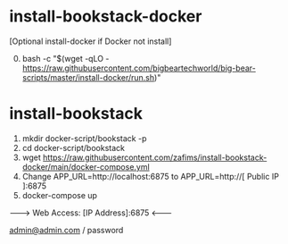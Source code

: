 # install-bookstack-docker

[Optional install-docker if Docker not install]

0. bash -c "$(wget -qLO - https://raw.githubusercontent.com/bigbeartechworld/big-bear-scripts/master/install-docker/run.sh)"

# install-bookstack

1. mkdir docker-script/bookstack -p
2. cd docker-script/bookstack
3. wget https://raw.githubusercontent.com/zafims/install-bookstack-docker/main/docker-compose.yml
4. Change APP_URL=http://localhost:6875 to APP_URL=http://[ Public IP ]:6875
5. docker-compose up


---> Web Access: [IP Address]:6875 <---

admin@admin.com / password
